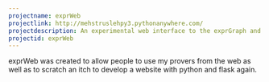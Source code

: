 ```yaml
---
projectname: exprWeb
projectlink: http://mehstruslehpy3.pythonanywhere.com/
projectdescription: An experimental web interface to the exprGraph and exprTest provers.
projectid: exprWeb
---
```

exprWeb was created to allow people to use my provers from the web as well as to scratch an itch to develop a website with python and flask again.
